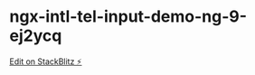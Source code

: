 # ngx-intl-tel-input-demo-ng-9-ej2ycq

[Edit on StackBlitz ⚡️](https://stackblitz.com/edit/ngx-intl-tel-input-demo-ng-9-ej2ycq)